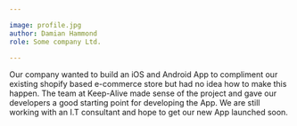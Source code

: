 ```yaml
---

image: profile.jpg
author: Damian Hammond
role: Some company Ltd.

---
```


Our company wanted to build an iOS and Android App to compliment our existing shopify based e-commerce store but had no idea how to make this happen. The team at Keep-Alive made sense of the project and gave our developers a good starting point for developing the App. We are still working with an I.T consultant and hope to get our new App launched soon.